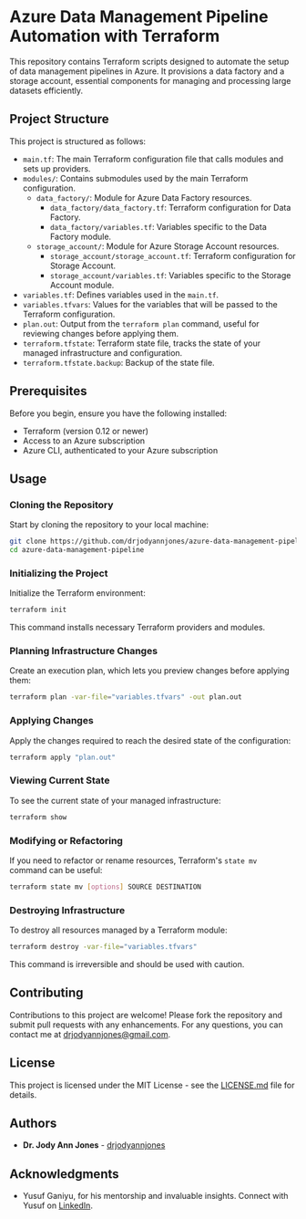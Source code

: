 # Azure Data Management Pipeline Automation with Terraform

This repository contains Terraform scripts designed to automate the setup of data management pipelines in Azure. It provisions a data factory and a storage account, essential components for managing and processing large datasets efficiently.

## Project Structure

This project is structured as follows:
- `main.tf`: The main Terraform configuration file that calls modules and sets up providers.
- `modules/`: Contains submodules used by the main Terraform configuration.
  - `data_factory/`: Module for Azure Data Factory resources.
    - `data_factory/data_factory.tf`: Terraform configuration for Data Factory.
    - `data_factory/variables.tf`: Variables specific to the Data Factory module.
  - `storage_account/`: Module for Azure Storage Account resources.
    - `storage_account/storage_account.tf`: Terraform configuration for Storage Account.
    - `storage_account/variables.tf`: Variables specific to the Storage Account module.
- `variables.tf`: Defines variables used in the `main.tf`.
- `variables.tfvars`: Values for the variables that will be passed to the Terraform configuration.
- `plan.out`: Output from the `terraform plan` command, useful for reviewing changes before applying them.
- `terraform.tfstate`: Terraform state file, tracks the state of your managed infrastructure and configuration.
- `terraform.tfstate.backup`: Backup of the state file.

## Prerequisites

Before you begin, ensure you have the following installed:
- Terraform (version 0.12 or newer)
- Access to an Azure subscription
- Azure CLI, authenticated to your Azure subscription

## Usage

### Cloning the Repository

Start by cloning the repository to your local machine:

```bash
git clone https://github.com/drjodyannjones/azure-data-management-pipeline.git
cd azure-data-management-pipeline
```

### Initializing the Project

Initialize the Terraform environment:

```bash
terraform init
```

This command installs necessary Terraform providers and modules.

### Planning Infrastructure Changes

Create an execution plan, which lets you preview changes before applying them:

```bash
terraform plan -var-file="variables.tfvars" -out plan.out
```

### Applying Changes

Apply the changes required to reach the desired state of the configuration:

```bash
terraform apply "plan.out"
```

### Viewing Current State

To see the current state of your managed infrastructure:

```bash
terraform show
```

### Modifying or Refactoring

If you need to refactor or rename resources, Terraform's `state mv` command can be useful:

```bash
terraform state mv [options] SOURCE DESTINATION
```

### Destroying Infrastructure

To destroy all resources managed by a Terraform module:

```bash
terraform destroy -var-file="variables.tfvars"
```

This command is irreversible and should be used with caution.

## Contributing

Contributions to this project are welcome! Please fork the repository and submit pull requests with any enhancements. For any questions, you can contact me at drjodyannjones@gmail.com.

## License

This project is licensed under the MIT License - see the [LICENSE.md](LICENSE) file for details.

## Authors

- **Dr. Jody Ann Jones** - [drjodyannjones](https://github.com/drjodyannjones)

## Acknowledgments

- Yusuf Ganiyu, for his mentorship and invaluable insights. Connect with Yusuf on [LinkedIn](https://www.linkedin.com/in/yusuf-ganiyu-b90140107/).
